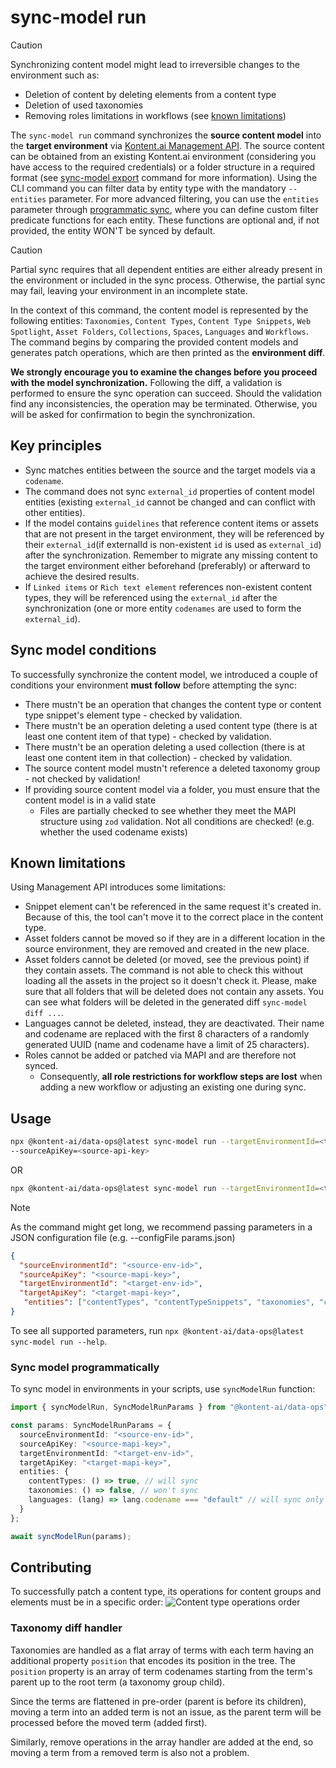 # sync-model run

> [!CAUTION] 
> Synchronizing content model might lead to irreversible changes to the environment such as:
> - Deletion of content by deleting elements from a content type
> - Deletion of used taxonomies
> - Removing roles limitations in workflows (see [known limitations](#known-limitations))

The `sync-model run` command synchronizes the **source content model** into the **target environment** via [Kontent.ai Management API](https://kontent.ai/learn/docs/apis/openapi/management-api-v2/). The source content can be obtained from an existing Kontent.ai environment (considering you have access to the required credentials) or a folder structure in a required format (see [sync-model export](../export/README.md) command for more information). Using the CLI command you can filter data by entity type with the mandatory `--entities` parameter. For more advanced filtering, you can use the `entities` parameter through [programmatic sync](#sync-model-programmatically), where you can define custom filter predicate functions for each entity. These functions are optional and, if not provided, the entity WON'T be synced by default.

> [!CAUTION]
> Partial sync requires that all dependent entities are either already present in the environment or included in the sync process. Otherwise, the partial sync may fail, leaving your environment in an incomplete state.

In the context of this command, the content model is represented by the following entities: `Taxonomies`, `Content Types`, `Content Type Snippets`, `Web Spotlight`, `Asset Folders`, `Collections`, `Spaces`, `Languages` and `Workflows`. The command begins by comparing the provided content models and generates patch operations, which are then printed as the **environment diff**.  

**We strongly encourage you to examine the changes before you proceed with the model synchronization.** Following the diff, a validation is performed to ensure the sync operation can succeed. Should the validation find any inconsistencies, the operation may be terminated. Otherwise, you will be asked for confirmation to begin the synchronization.

## Key principles
- Sync matches entities between the source and the target models via a `codename`.
- The command does not sync `external_id` properties of content model entities (existing `external_id` cannot be changed and can conflict with other entities). 
- If the model contains `guidelines` that reference content items or assets that are not present in the target environment, they will be referenced by their `external_id`(if externalId is non-existent `id` is used as `external_id`) after the synchronization. Remember to migrate any missing content to the target environment either beforehand (preferably) or afterward to achieve the desired results.
- If `Linked items` or `Rich text element` references non-existent content types, they will be referenced using the `external_id` after the synchronization (one or more entity `codenames` are used to form the `external_id`).
  
## Sync model conditions
To successfully synchronize the content model, we introduced a couple of conditions your environment **must follow** before attempting the sync:
- There mustn't be an operation that changes the content type or content type snippet's element type - checked by validation.
- There mustn't be an operation deleting a used content type (there is at least one content item of that type) - checked by validation.
- There mustn't be an operation deleting a used collection (there is at least one content item in that collection) - checked by validation.
- The source content model mustn't reference a deleted taxonomy group - not checked by validation!
- If providing source content model via a folder, you must ensure that the content model is in a valid state 
  - Files are partially checked to see whether they meet the MAPI structure using `zod` validation. Not all conditions are checked! (e.g. whether the used codename exists)

## Known limitations
Using Management API introduces some limitations:
- Snippet element can't be referenced in the same request it's created in. Because of this, the tool can't move it to the correct place in the content type.
- Asset folders cannot be moved so if they are in a different location in the source environment, they are removed and created in the new place.
- Asset folders cannot be deleted (or moved, see the previous point) if they contain assets. The command is not able to check this without loading all the assets in the project so it doesn't check it. Please, make sure that all folders that will be deleted does not contain any assets. You can see what folders will be deleted in the generated diff `sync-model diff ...`.
- Languages cannot be deleted, instead, they are deactivated. Their name and codename are replaced with the first 8 characters of a randomly generated UUID (name and codename have a limit of 25 characters).
- Roles cannot be added or patched via MAPI and are therefore not synced.
  - Consequently, **all role restrictions for workflow steps are lost** when adding a new workflow or adjusting an existing one during sync.

## Usage
```bash
npx @kontent-ai/data-ops@latest sync-model run --targetEnvironmentId=<target-environment-id> --targetApiKey=<target-management-API-key> --sourceEnvironmentId=<source-environment-id> --entities contentTypes contentTypeSnippets taxonomies
--sourceApiKey=<source-api-key>
```
OR

```bash
npx @kontent-ai/data-ops@latest sync-model run --targetEnvironmentId=<target-environment-id> --targetApiKey=<target-management-API-key> --folderName=<path-to-content-folder> --entities contentTypes contentTypeSnippets taxonomies 
```

> [!NOTE]  
> As the command might get long, we recommend passing parameters in a JSON configuration file (e.g. --configFile params.json)
> ```JSON
> {
>   "sourceEnvironmentId": "<source-env-id>",
>   "sourceApiKey": "<source-mapi-key>",
>   "targetEnvironmentId": "<target-env-id>",
>   "targetApiKey": "<target-mapi-key>",
>    "entities": ["contentTypes", "contentTypeSnippets", "taxonomies", "collections", "assetFolders", "spaces", "languages", "webSpotlight", "workflows"]
> }
> ```

To see all supported parameters, run `npx @kontent-ai/data-ops@latest sync-model run --help`.

### Sync model programmatically

To sync model in environments in your scripts, use `syncModelRun` function:

```ts
import { syncModelRun, SyncModelRunParams } from "@kontent-ai/data-ops";

const params: SyncModelRunParams = {
  sourceEnvironmentId: "<source-env-id>",
  sourceApiKey: "<source-mapi-key>",
  targetEnvironmentId: "<target-env-id>",
  targetApiKey: "<target-mapi-key>",
  entities: {
    contentTypes: () => true, // will sync
    taxonomies: () => false, // won't sync
    languages: (lang) => lang.codename === "default" // will sync only codename with default codename
  }
};

await syncModelRun(params);
```

## Contributing

To successfully patch a content type, its operations for content groups and elements must be in a specific order:
![Content type operations order](./images/content_type_operations_order.png)

### Taxonomy diff handler

Taxonomies are handled as a flat array of terms with each term having an additional property `position` that encodes its position in the tree.
The `position` property is an array of term codenames starting from the term's parent up to the root term (a taxonomy group child).

Since the terms are flattened in pre-order (parent is before its children), moving a term into an added term is not an issue, as the parent term will be processed before the moved term (added first). 

Similarly, remove operations in the array handler are added at the end, so moving a term from a removed term is also not a problem.
